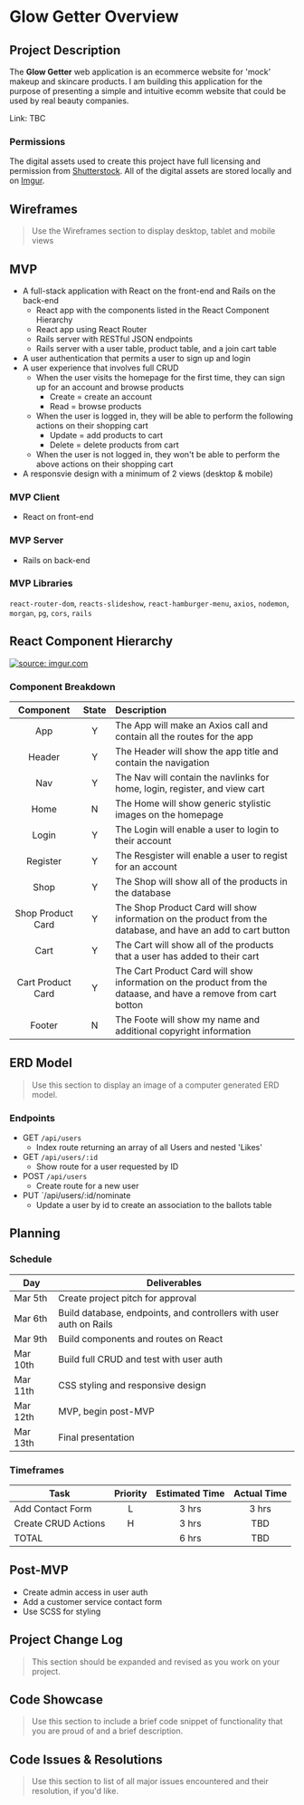 # Glow Getter Overview 

## Project Description

The **Glow Getter** web application is an ecommerce website for 'mock' makeup and skincare products. I am building this application for the purpose of presenting a simple and intuitive ecomm website that could be used by real beauty companies.  

Link: TBC

### Permissions

The digital assets used to create this project have full licensing and permission from [Shutterstock](https://www.shutterstock.com/home). All of the digital assets are stored locally and on [Imgur](https://imgur.com/).

## Wireframes

> Use the Wireframes section to display desktop, tablet and mobile views

## MVP

- A full-stack application with React on the front-end and Rails on the back-end
	- React app with the components listed in the React Component Hierarchy
	- React app using React Router 
	- Rails server with RESTful JSON endpoints
	- Rails server with a user table, product table, and a join cart table
- A user authentication that permits a user to sign up and login
- A user experience that involves full CRUD
	- When the user visits the homepage for the first time, they can sign up for an account and browse products
		- Create = create an account
		- Read = browse products 
	- When the user is logged in, they will be able to perform the following actions on their shopping cart
		- Update = add products to cart
		- Delete = delete products from cart 
	- When the user is not logged in, they won't be able to perform the above actions on their shopping cart 
- A responsvie design with a minimum of 2 views (desktop & mobile)

### MVP Client

- React on front-end

### MVP Server

- Rails on back-end

### MVP Libraries

`react-router-dom`, `reacts-slideshow`, `react-hamburger-menu`, `axios`, `nodemon`, `morgan`, `pg`, `cors`, `rails`

## React Component Hierarchy

<a href="https://imgur.com/UJqxVyA"><img src="https://i.imgur.com/UJqxVyA.png" title="source: imgur.com" /></a>

### Component Breakdown

|  Component   | State | Description                                                      |
| :----------: | :---: | :--------------------------------------------------------------- |
|    App       |   Y   | The App will make an Axios call and contain all the routes for the app |
|    Header    |   Y   | The Header will show the app title and contain the navigation       |
|    Nav       |   Y   | The Nav will contain the navlinks for home, login, register, and view cart  |
|    Home      |   N   | The Home will show generic stylistic images on the homepage   |
|    Login     |   Y   | The Login will enable a user to login to their account |
|    Register  |   Y   | The Resgister will enable a user to regist for an account |
|    Shop      |   Y   | The Shop will show all of the products in the database |
|    Shop Product Card    |   Y   | The Shop Product Card will show information on the product from the database, and have an add to cart button |
|    Cart    |   Y   | The Cart will show all of the products that a user has added to their cart |
|    Cart Product Card    |   Y   | The Cart Product Card will show information on the product from the dataase, and have a remove from cart botton |
|    Footer    |   N   | The Foote will show my name and additional copyright information  |

## ERD Model

> Use this section to display an image of a computer generated ERD model.

### Endpoints

- GET `/api/users`
	- Index route returning an array of all Users and nested 'Likes'
- GET `/api/users/:id`
	- Show route for a user requested by ID
- POST `/api/users`
	- Create route for a new user
- PUT `/api/users/:id/nominate
  - Update a user by id to create an association to the ballots table

## Planning

### Schedule

|  Day   | Deliverables                                   |
| ------ | ---------------------------------------------- |
|Mar 5th | Create project pitch for approval              |
|Mar 6th | Build database, endpoints, and controllers with user auth on Rails          |
|Mar 9th | Build components and routes on React           |
|Mar 10th| Build full CRUD and test with user auth                  |
|Mar 11th| CSS styling and responsive design              |
|Mar 12th| MVP, begin post-MVP                            |
|Mar 13th| Final presentation                             | 

### Timeframes

| Task                | Priority | Estimated Time | Actual Time |
| ------------------- | :------: | :------------: | :---------: |
| Add Contact Form    |    L     |     3 hrs      |    3 hrs    |
| Create CRUD Actions |    H     |     3 hrs      |     TBD     |
| TOTAL               |          |     6 hrs      |     TBD     |

## Post-MVP

- Create admin access in user auth 
- Add a customer service contact form 
- Use SCSS for styling 

## Project Change Log

> This section should be expanded and revised as you work on your project.

## Code Showcase

> Use this section to include a brief code snippet of functionality that you are proud of and a brief description.

## Code Issues & Resolutions

> Use this section to list of all major issues encountered and their resolution, if you'd like.
